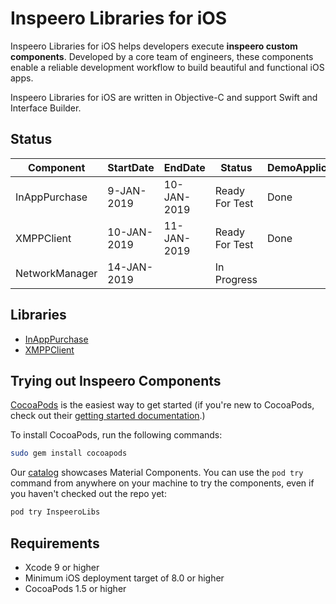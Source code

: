 # Inspeero Libraries for iOS

Inspeero Libraries for iOS helps developers execute **inspeero custom components**. Developed by a core team of engineers, these components enable a reliable development workflow to build beautiful and functional iOS apps.

Inspeero Libraries for iOS are written in Objective-C and support Swift and Interface Builder.

## Status
| Component      | StartDate   | EndDate     | Status         | DemoApplication |
|----------------|-------------|-------------|----------------|-----------------|
| InAppPurchase  | 9-JAN-2019  | 10-JAN-2019 | Ready For Test | Done            |
| XMPPClient     | 10-JAN-2019 | 11-JAN-2019 | Ready For Test | Done            |
| NetworkManager | 14-JAN-2019 |             | In Progress    |                 |

## Libraries

- [InAppPurchase](Components/InAppPurchase)
- [XMPPClient](Components/XMPPClient)

## Trying out Inspeero Components

[CocoaPods](https://cocoapods.org/) is the easiest way to get started (if you're new to CocoaPods,
check out their [getting started documentation](https://guides.cocoapods.org/using/getting-started.html).)

To install CocoaPods, run the following commands:

```bash
sudo gem install cocoapods
```

Our [catalog](catalog/) showcases Material Components. You can use the `pod try` command from anywhere on your machine to try the components, even if you haven't checked out the repo yet:

``` bash
pod try InspeeroLibs
```

## Requirements

- Xcode 9 or higher
- Minimum iOS deployment target of 8.0 or higher
- CocoaPods 1.5 or higher
